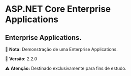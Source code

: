 # ASP.NET Core Enterprise Applications #

##  Enterprise Applications. ##

📝 **Nota:** Demonstração de uma Enterprise Applications.

🔧 **Versão:** 2.2.0

⚠️ **Atenção:** Destinado exclusivamente para fins de estudo.

##
